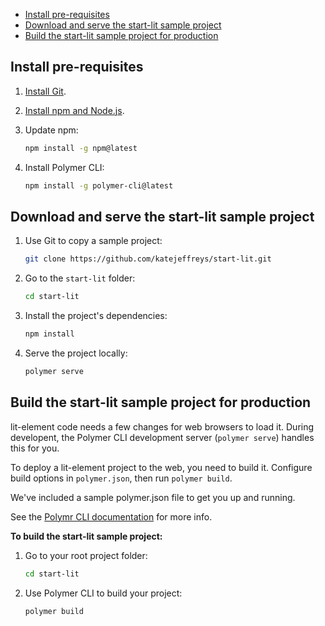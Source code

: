 
* [Install pre-requisites](#installprerequisites)
* [Download and serve the start-lit sample project](#downloadandservethestartlitsampleproject)
* [Build the start-lit sample project for production](#buildthestartlitsampleprojectforproduction)

## Install pre-requisites

1.  [Install Git](https://git-scm.com/).

2.  [Install npm and Node.js](https://nodejs.org/en/).

3.  Update npm:
    
    ```bash
    npm install -g npm@latest
    ```

4.  Install Polymer CLI: 

    ```bash
    npm install -g polymer-cli@latest
    ```

## Download and serve the start-lit sample project

1.  Use Git to copy a sample project:

    ```bash
    git clone https://github.com/katejeffreys/start-lit.git
    ```

2.  Go to the `start-lit` folder:

    ```bash
    cd start-lit
    ```

3.  Install the project's dependencies: 

    ```bash
    npm install
    ```

4.  Serve the project locally:

    ```bash
    polymer serve
    ```
    
## Build the start-lit sample project for production

lit-element code needs a few changes for web browsers to load it. During developent, the Polymer CLI development server (`polymer serve`) handles this for you.

To deploy a lit-element project to the web, you need to build it. Configure build options in `polymer.json`, then run `polymer build`.

We've included a sample polymer.json file to get you up and running.

See the [Polymr CLI documentation](https://www.polymer-project.org/3.0/docs/tools/polymer-cli) for more info.

**To build the start-lit sample project:**

1.  Go to your root project folder:

    ```bash
    cd start-lit
    ```

2.  Use Polymer CLI to build your project:

    ```bash
    polymer build
    ```

